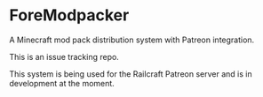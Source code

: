 # ForeModpacker
A Minecraft mod pack distribution system with Patreon integration.

This is an issue tracking repo.

This system is being used for the Railcraft Patreon server and is in development at the moment.
